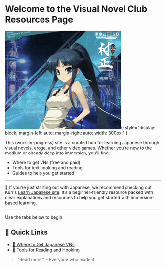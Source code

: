 # Welcome to the Visual Novel Club Resources Page

![Hikaru](assets/hikaru.gif){: style="display: block; margin-left: auto; margin-right: auto; width: 300px;" }

This (work-in-progress) site is a curated hub for learning Japanese through visual novels, eroge, and other video games. Whether you're new to the medium or already deep into immersion, you'll find:

- Where to get VNs (free and paid)
- Tools for text hooking and reading
- Guides to help you get started

---

🌱 If you’re just starting out with Japanese, we recommend checking out Kuri's [Learn Japanese site](https://donkuri.github.io/learn-japanese/). It’s a beginner-friendly resource packed with clear explanations and resources to help you get started with immersion-based learning.

---

Use the tabs below to begin.

## 🔗 Quick Links

- [🛒 Where to Get Japanese VNs](sources.md)
- [🧰 Tools for Reading and Hooking](tools.md)

> "Read more." – Everyone who made it
